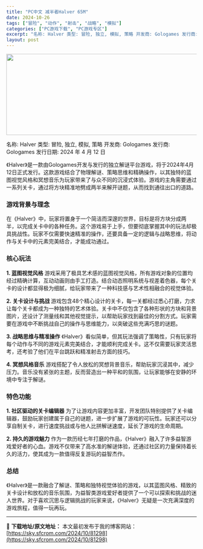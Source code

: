 ```yaml
---
title: "PC中文 减半者Halver 65M"
date: 2024-10-26
tags: ["冒险", "动作", "射击", "战略", "模拟"]
categories: ["PC游戏下载", "PC游戏专区"]
excerpt: "名称: Halver 类型: 冒险, 独立, 模拟, 策略 开发商: Gologames 发行商: Gologames 发行日期: 2024 年 4 月 12 日 《Halver》是一款由Gologames开发与发行的独立解谜平台游戏，将于2024年4月12日正式发行。这款游戏结合了物理解谜、策略思&hellip;"
layout: post
---
```


<img class="aligncenter size-full wp-image-81299" src="https://sky.sfcrom.com/wp-content/uploads/2024/10/202410260759427.webp" alt="" width="660" height="215" />

名称: Halver
类型: 冒险, 独立, 模拟, 策略
开发商: Gologames
发行商: Gologames
发行日期: 2024 年 4 月 12 日

《Halver》是一款由Gologames开发与发行的独立解谜平台游戏，将于2024年4月12日正式发行。这款游戏结合了物理解谜、策略思维和精确操作，以其独特的蓝图视觉风格和冥想音乐为玩家带来了与众不同的沉浸式体验。游戏的主角需要通过一系列关卡，通过将方块精准地劈成两半来解开谜题，从而找到通往出口的道路。
<h3>游戏背景与理念</h3>
在《Halver》中，玩家将置身于一个简洁而深邃的世界，目标是将方块分成两半，以完成关卡中的各种任务。这个游戏易于上手，但要彻底掌握其中的玩法却极具挑战性。玩家不仅需要快速精准的操作，还要具备一定的逻辑与战略思维，将动作与关卡中的元素完美结合，才能成功通过。
<h3>核心玩法</h3>
<strong>1. 蓝图视觉风格</strong>
游戏采用了极具艺术感的蓝图视觉风格，所有游戏对象的位置均经过精确计算，互动动画则由手工打造。结合动态照明系统与视差着色器，每个关卡的设计都显得极为细腻，给玩家带来了一种科技感与艺术性相融合的视觉体验。

<strong>2. 关卡设计与挑战</strong>
游戏包含48个精心设计的关卡，每一关都经过悉心打磨，力求让每个关卡都成为一种独特的艺术体验。关卡中不仅包含了各种形状的方块和背景图片，还设计了测量线和其他视觉提示，以帮助玩家找到最佳的分割方式。玩家需要在游戏中不断挑战自己的操作与思维能力，以突破这些充满巧思的谜题。

<strong>3. 战略思维与精准操作</strong>
《Halver》看似简单，但其玩法强调了策略性，只有玩家将每个动作与不同的游戏元素完美结合，才能顺利完成关卡。这不仅需要玩家灵活思考，还考验了他们在平台跳跃和精准射击方面的技巧。

<strong>4. 冥想风格音乐</strong>
游戏搭配了令人放松的冥想背景音乐，帮助玩家沉浸其中，减少压力。音乐没有紧张的主题，反而营造出一种平和的氛围，让玩家能够在安静的环境中专注于解谜。
<h3>特色功能</h3>
<strong>1. 社区驱动的关卡编辑器</strong>
为了让游戏内容更加丰富，开发团队特别提供了关卡编辑器，鼓励玩家创建属于自己的谜题，进一步扩展了游戏的可玩性。玩家还可以分享自制关卡，进行速度挑战或与他人比拼解谜速度，延长了游戏的生命周期。

<strong>2. 持久的游戏魅力</strong>
作为一款历经七年打磨的作品，《Halver》融入了许多益智游戏爱好者的心血。游戏不仅带来了高水准的解谜体验，还通过社区的力量保持着长久的活力，使其成为一款值得反复游玩的益智杰作。
<h3>总结</h3>
《Halver》是一款融合了解谜、策略和独特视觉体验的游戏，以其蓝图风格、精致的关卡设计和放松的音乐氛围，为益智类游戏爱好者提供了一个可以探索和挑战的迷人世界。对于喜欢沉思与逻辑挑战的玩家来说，《Halver》无疑是一次充满深度的游戏旅程，值得一玩再玩。

---
📖 **下载地址/原文地址：** 本文最初发布于我的博客网站：[https://sky.sfcrom.com/2024/10/81298](https://sky.sfcrom.com/2024/10/81298)
